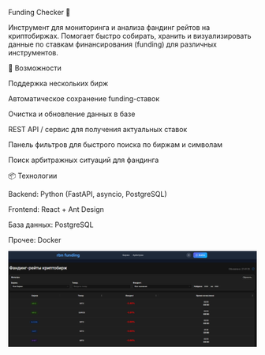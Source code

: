Funding Checker 💸

Инструмент для мониторинга и анализа фандинг рейтов на криптобиржах.
Помогает быстро собирать, хранить и визуализировать данные по ставкам финансирования (funding) для различных инструментов.


🚀 Возможности

Поддержка нескольких бирж

Автоматическое сохранение funding-ставок

Очистка и обновление данных в базе

REST API / сервис для получения актуальных ставок

Панель фильтров для быстрого поиска по биржам и символам

Поиск арбитражных ситуаций для фандинга


📦 Технологии

Backend: Python (FastAPI, asyncio, PostgreSQL)

Frontend: React + Ant Design

База данных: PostgreSQL

Прочее: Docker

![alt text](image.png)